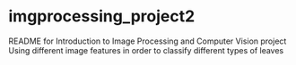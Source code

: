 # imgprocessing_project2

README for Introduction to Image Processing and Computer Vision project 
Using different image features in order to classify different types of leaves
